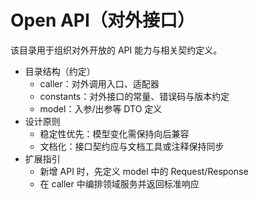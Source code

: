 # Open API（对外接口）

该目录用于组织对外开放的 API 能力与相关契约定义。

- 目录结构（约定）
  - caller：对外调用入口、适配器
  - constants：对外接口的常量、错误码与版本约定
  - model：入参/出参等 DTO 定义
- 设计原则
  - 稳定性优先：模型变化需保持向后兼容
  - 文档化：接口契约应与文档工具或注释保持同步
- 扩展指引
  - 新增 API 时，先定义 model 中的 Request/Response
  - 在 caller 中编排领域服务并返回标准响应